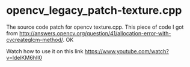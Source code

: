 # opencv_legacy_patch-texture.cpp
The source code patch for opencv texture.cpp. This piece of code I got from http://answers.opencv.org/question/41/allocation-error-with-cvcreateglcm-method/.
OK

Watch how to use it on this link https://www.youtube.com/watch?v=ldelKM6hIl0

